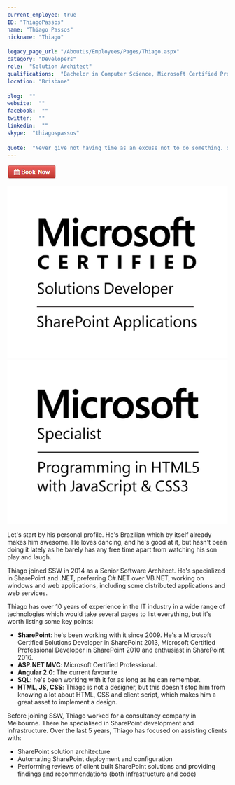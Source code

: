 ```yaml
---
current_employee: true
ID: "ThiagoPassos"
name: "Thiago Passos"
nickname: "Thiago"

legacy_page_url: "/AboutUs/Employees/Pages/Thiago.aspx"
category: "Developers"
role:  "Solution Architect"
qualifications:  "Bachelor in Computer Science, Microsoft Certified Professional Developer, Microsoft Certified Technology Specialist, Microsoft Certified Solutions Developer"
location: "Brisbane"

blog:  ""
website:  ""
facebook:  ""
twitter:  ""
linkedin:  ""
skype:  "thiagospassos"

quote:  "Never give not having time as an excuse not to do something. Set your priorities and goals and you'll find out that a day may have 48 hours"
---
```


[![BookNow.png](./Images/Bio/BookNow.png)](http://veethere.com/With/ThiagoPassos) 
  

 ![MCSD_ShareApp_Blk.png](./Images/Bio/MCSD_ShareApp_Blk.png) 
 ![Special_ProgHTML5_Blk.png](./Images/Bio/Special_ProgHTML5_Blk.png) 
 

Let's start by his personal profile. He's Brazilian which by itself already makes him awesome. He loves dancing, and he's good at it, but hasn't been doing it lately as he barely has any free time apart from watching his son play and laugh.

Thiago joined SSW in 2014 as a Senior Software Architect. He's specialized in SharePoint and .NET, preferring C#.NET over VB.NET, working on windows and web applications, including some distributed applications and web services.

Thiago has over 10 years of experience in the IT industry in a wide range of technologies which would take several pages to list everything, but it's worth listing some key points:

*   **SharePoint**: he's been working with it since 2009. He's a Microsoft Certified Solutions Developer in SharePoint 2013, Microsoft Certified Professional Developer in SharePoint 2010 and enthusiast in SharePoint 2016.
*   **ASP.NET MVC**: Microsoft Certified Professional.
*   **Angular 2.0**: The current favourite
*   **SQL**: he's been working with it for as long as he can remember.
*   **HTML, JS, CSS**: Thiago is not a designer, but this doesn't stop him from knowing a lot about HTML, CSS and client script, which makes him a great asset to implement a design. 

Before joining SSW, Thiago worked for a consultancy company in Melbourne. There he specialised in SharePoint development and infrastructure. Over the last 5 years, Thiago has focused on assisting clients with: 

*   SharePoint solution architecture
*   Automating SharePoint deployment and configuration
*   Performing reviews of client built SharePoint solutions and providing findings and recommendations (both Infrastructure and code)